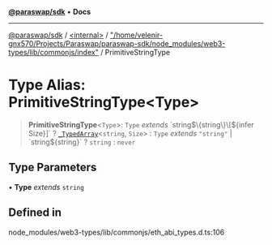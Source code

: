 [**@paraswap/sdk**](../../../../README.md) • **Docs**

***

[@paraswap/sdk](../../../../globals.md) / [\<internal\>](../../../README.md) / ["/home/velenir-gnx570/Projects/Paraswap/paraswap-sdk/node\_modules/web3-types/lib/commonjs/index"](../README.md) / PrimitiveStringType

# Type Alias: PrimitiveStringType\<Type\>

> **PrimitiveStringType**\<`Type`\>: `Type` *extends* \`string$\{string\}\[$\{infer Size\}\]\` ? [`_TypedArray`](../../../type-aliases/TypedArray.md)\<`string`, `Size`\> : `Type` *extends* `"string"` \| \`string$\{string\}\` ? `string` : `never`

## Type Parameters

• **Type** *extends* `string`

## Defined in

node\_modules/web3-types/lib/commonjs/eth\_abi\_types.d.ts:106
